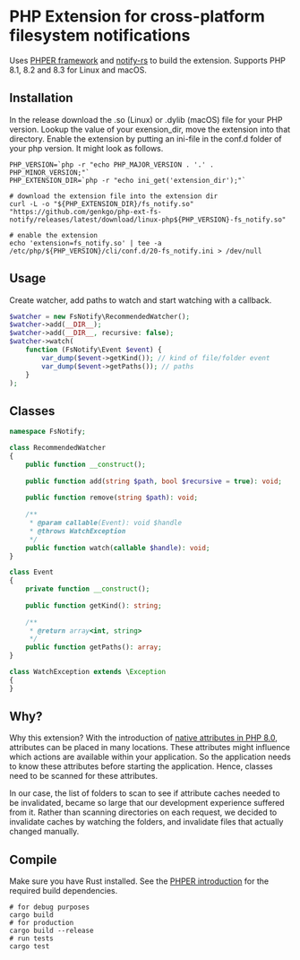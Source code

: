 # PHP Extension for cross-platform filesystem notifications

Uses [PHPER framework](https://github.com/phper-framework/phper) and [notify-rs](https://github.com/notify-rs/notify) 
to build the extension. Supports PHP 8.1, 8.2 and 8.3 for Linux and macOS.

## Installation

In the release download the .so (Linux) or .dylib (macOS) file for your PHP version. Lookup the value of your
exension_dir, move the extension into that directory. Enable the extension by putting an ini-file in the conf.d folder 
of your php version. It might look as follows.

```shell
PHP_VERSION=`php -r "echo PHP_MAJOR_VERSION . '.' . PHP_MINOR_VERSION;"`
PHP_EXTENSION_DIR=`php -r "echo ini_get('extension_dir');"`

# download the extension file into the extension dir 
curl -L -o "${PHP_EXTENSION_DIR}/fs_notify.so" "https://github.com/genkgo/php-ext-fs-notify/releases/latest/download/linux-php${PHP_VERSION}-fs_notify.so"

# enable the extension
echo 'extension=fs_notify.so' | tee -a /etc/php/${PHP_VERSION}/cli/conf.d/20-fs_notify.ini > /dev/null
```

## Usage

Create watcher, add paths to watch and start watching with a callback.

```php
$watcher = new FsNotify\RecommendedWatcher();
$watcher->add(__DIR__);
$watcher->add(__DIR__, recursive: false);
$watcher->watch(
    function (FsNotify\Event $event) {
        var_dump($event->getKind()); // kind of file/folder event
        var_dump($event->getPaths()); // paths 
    }
);
```

## Classes

```php
namespace FsNotify;

class RecommendedWatcher
{
    public function __construct();
    
    public function add(string $path, bool $recursive = true): void;
    
    public function remove(string $path): void;
    
    /**
     * @param callable(Event): void $handle
     * @throws WatchException
     */
    public function watch(callable $handle): void;
}

class Event
{
    private function __construct();
    
    public function getKind(): string;
    
    /**
     * @return array<int, string>
     */
    public function getPaths(): array;
}

class WatchException extends \Exception
{
}
```

## Why?

Why this extension? With the introduction of [native attributes in PHP 8.0](https://www.php.net/manual/en/language.attributes.overview.php),
attributes can be placed in many locations. These attributes might influence which actions are available within your
application. So the application needs to know these attributes before starting the application. Hence, classes need to be scanned
for these attributes.

In our case, the list of folders to scan to see if attribute caches needed to be invalidated, became so large that our
development experience suffered from it. Rather than scanning directories on each request, we decided to invalidate
caches by watching the folders, and invalidate files that actually changed manually. 

## Compile

Make sure you have Rust installed. See the [PHPER introduction](https://docs.rs/phper-doc/latest/phper_doc/_02_quick_start/_01_write_your_first_extension/index.html)
for the required build dependencies.

```shell
# for debug purposes
cargo build
# for production
cargo build --release
# run tests
cargo test
```
